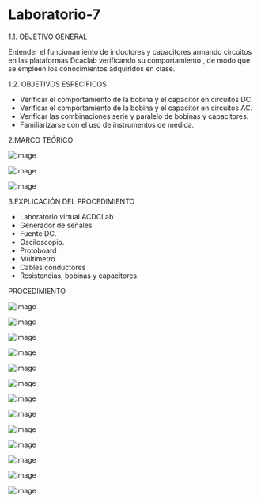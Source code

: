 # Laboratorio-7

1.1. OBJETIVO GENERAL

Entender el funcionamiento de inductores y capacitores armando circuitos en las plataformas Dcaclab verificando su comportamiento , de modo que se empleen los conocimientos adquiridos en clase.

1.2. OBJETIVOS ESPECÍFICOS

-	Verificar el comportamiento de la bobina y el capacitor en circuitos DC.
-	Verificar el comportamiento de la bobina y el capacitor en circuitos AC.
-	Verificar las combinaciones serie y paralelo de bobinas y capacitores.
-	Familiarizarse con el uso de instrumentos de medida.

2.MARCO TEÓRICO

![image](https://user-images.githubusercontent.com/105291794/185268445-add13d14-457a-46db-9081-eecd263cddb4.png)

![image](https://user-images.githubusercontent.com/105291794/185268497-90840a2f-bdad-4716-928c-f24a6c0e9b7e.png)

![image](https://user-images.githubusercontent.com/105291794/185268508-5b853e5d-2676-4b39-aa91-1a1f5b8a021b.png)

3.EXPLICACIÓN DEL PROCEDIMIENTO

-	Laboratorio virtual ACDCLab
-	Generador de señales
-	Fuente DC.
-	Osciloscopio.
-	Protoboard
-	Multímetro
-	Cables conductores
-	Resistencias, bobinas y capacitores.

PROCEDIMIENTO

![image](https://user-images.githubusercontent.com/105386939/185275916-c377dc74-7fe7-4786-a92f-dc97483ad096.png)

![image](https://user-images.githubusercontent.com/105386939/185275985-e0d68287-2f75-4bf2-a615-daa1a43d7388.png)

![image](https://user-images.githubusercontent.com/105386939/185276028-4a3c18bc-536f-4991-a64c-e5d95a73affb.png)

![image](https://user-images.githubusercontent.com/105386939/185276100-8c52759a-c656-4ce9-acea-3ca48fc897df.png)

![image](https://user-images.githubusercontent.com/105386939/185276125-1ecdf5ea-0e54-427a-9217-c444fb0e963d.png)

![image](https://user-images.githubusercontent.com/105386939/185276146-17b62ad8-e3d9-4b87-b02b-d6ca9da72ae9.png)

![image](https://user-images.githubusercontent.com/105386939/185275725-a881caaf-872e-4398-b185-d113eef1fafa.png)

![image](https://user-images.githubusercontent.com/105386939/185276375-72dbabd2-39a0-4331-aaab-303482c8051f.png)

![image](https://user-images.githubusercontent.com/105386939/185276438-6cb83520-bf3c-485e-91ec-b385c6be34c6.png)

![image](https://user-images.githubusercontent.com/105386939/185276457-1fe9c886-7c68-4839-bb88-153856ee9f48.png)

![image](https://user-images.githubusercontent.com/105386939/185276487-b2f85f7c-6280-4a7b-919d-cec6ca62e894.png)

![image](https://user-images.githubusercontent.com/105386939/185276516-55e7601d-90b3-4e60-92f9-80f5eaa721a1.png)

![image](https://user-images.githubusercontent.com/105386939/185276594-905930bf-6415-4d1d-bf85-d948c7eb1a8f.png)






























